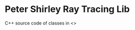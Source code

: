 # Peter Shirley Ray Tracing Lib

C++ source code of classes in <<Peter Shirley-Ray Tracing in One Weekend>>